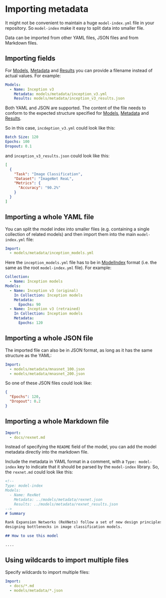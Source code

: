 # Importing metadata

It might not be convenient to maintain a huge `model-index.yml` file in your repository. So `model-index` make it easy
to split data into smaller file. 

Data can be imported from other YAML files, JSON files and from Markdown files. 

## Importing fields

For [Models](../2_datamodels/model.html), [Metadata](../2_datamodels/model.html#metadata) and 
[Results](../2_datamodels/model.html#result) you can provide a filename instead of actual values. For example:

```yaml
Models:
  - Name: Inception v3
    Metadata: models/metadata/inception_v3.yml
    Results: models/metadata/inception_v3_results.json
``` 

Both YAML and JSON are supported. The content of the file needs to conform to the expected 
structure specified for [Models](../2_datamodels/model.html), [Metadata](../2_datamodels/model.html#metadata) and 
[Results](../2_datamodels/model.html#result). 

So in this case, `incdeption_v3.yml` could look like this:

```yaml
Batch Size: 120
Epochs: 100
Dropout: 0.1
```

and `inception_v3_results.json` could look like this:

```json
[
  {
    "Task": "Image Classification",
    "Dataset": "ImageNet ReaL",
    "Metrics": {
      "Accuracy": "90.2%"
    }   
  }
]
```

## Importing a whole YAML file

You can split the model index into smaller files (e.g. containing a single collection of related models)
and then import them into the main `model-index.yml` file:

```yaml
Import:
  - models/metadata/inception_models.yml
```

Here the `inception_models.yml` file has to be in [ModelIndex](../2_datamodels/modelindex.html) format
(i.e. the same as the root `model-index.yml` file). For example:

```yaml
Collection:
  - Name: Inception models
Models:
  - Name: Inception v3 (original)
    In Collection: Inception models
    Metadata:
      Epochs: 90
  - Name: Inception v3 (retrained)
    In Collection: Inception models
    Metadata:
      Epochs: 120
```

## Importing a whole JSON file

The imported file can also be in JSON format, as long as it has the same structure as the YAML:

```yaml
Import:
  - models/metadata/mnasnet_100.json
  - models/metadata/mnasnet_200.json
```

So one of these JSON files could look like:

```json
{
  "Epochs": 120,
  "Dropout": 0.2
}
```

## Importing a whole Markdown file

```yaml
Import:
  - docs/rexnet.md
```

Instead of specifying the `README` field of the model, you can add the model metadata directly into the markdown file.

Include the metadata in YAML format in a comment, with a `Type: model-index` key to indicate that it should be parsed
by the `model-index` library. So, the `rexnet.md` could look like this:

```markdown
<!--
Type: model-index
Models:
  - Name: RexNet
    Metadata: ../models/metadata/rexnet.json        
    Results: ../models/metadata/rexnet_results.json
-->
# Summary

Rank Expansion Networks (ReXNets) follow a set of new design principles for 
designing bottlenecks in image classification models.

## How to use this model

....
``` 

## Using wildcards to import multiple files

Specify wildcards to import multiple files: 

```yaml
Import:
  - docs/*.md
  - models/metadata/*.json
```
